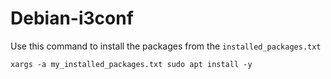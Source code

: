 # Debian-i3conf

Use this command to install the packages from the `installed_packages.txt`
```
xargs -a my_installed_packages.txt sudo apt install -y

```
